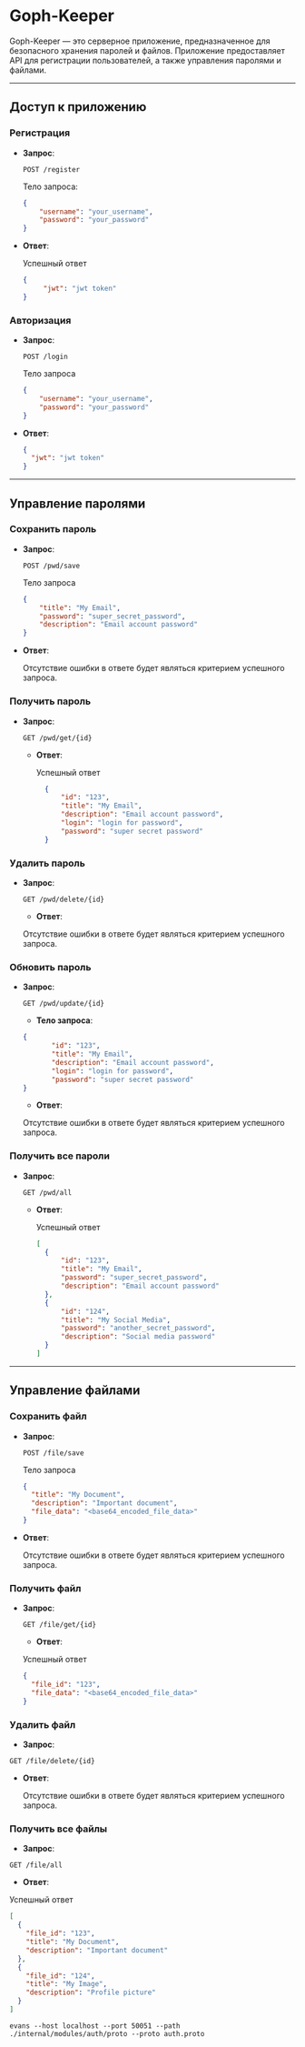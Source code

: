 # Goph-Keeper

Goph-Keeper — это серверное приложение, предназначенное для безопасного хранения паролей и файлов.
Приложение предоставляет API для регистрации пользователей, а также управления паролями и файлами.

---
## Доступ к приложению

### Регистрация

- **Запрос**:  
  
    `POST /register`  
  
    Тело запроса:
    ```json
    {
        "username": "your_username",
        "password": "your_password" 
    }
    ```

-  **Ответ**:

    Успешный ответ
    ```json
    {
         "jwt": "jwt token"
    }
     ```
  
### Авторизация

- **Запрос**:

    `POST /login`

    Тело запроса
    ```json
    {
        "username": "your_username",
        "password": "your_password" 
    }
    ```

- **Ответ**:

  ```json
  {
    "jwt": "jwt token"
  }
  ```
  
---

## Управление паролями

### Сохранить пароль
- **Запрос**:

  `POST /pwd/save` 

  Тело запроса
    ```json
    {
        "title": "My Email",
        "password": "super_secret_password",
        "description": "Email account password"
    }
    ```

- **Ответ**:
    
    Отсутствие ошибки в ответе будет являться критерием успешного запроса.
  
### Получить пароль
- **Запрос**:

  `GET /pwd/get/{id}`

  - **Ответ**:

    Успешный ответ
    ```json
      {
          "id": "123",
          "title": "My Email",
          "description": "Email account password",
          "login": "login for password",
          "password": "super secret password"
      }
    ```

###  Удалить пароль
- **Запрос**:

  `GET /pwd/delete/{id}`

  - **Ответ**:
  
  Отсутствие ошибки в ответе будет являться критерием успешного запроса.
  

###  Обновить пароль
- **Запрос**:

  `GET /pwd/update/{id}`

  - **Тело запроса**:
   ```json
  {
          "id": "123",
          "title": "My Email",
          "description": "Email account password",
          "login": "login for password",
          "password": "super secret password"
  }
  ```
  - **Ответ**:

  Отсутствие ошибки в ответе будет являться критерием успешного запроса.
    
    
###  Получить все пароли
- **Запрос**:

  `GET /pwd/all`

  - **Ответ**:

    Успешный ответ
    ```json
    [
      {
          "id": "123",
          "title": "My Email",
          "password": "super_secret_password",
          "description": "Email account password"
      },
      {
          "id": "124",
          "title": "My Social Media",
          "password": "another_secret_password",
          "description": "Social media password"
      }
    ]
    ```
    
---

## Управление файлами

### Сохранить файл
- **Запрос**:

  `POST /file/save`

  Тело запроса
    ```json
    {
      "title": "My Document",
      "description": "Important document",
      "file_data": "<base64_encoded_file_data>"
    }
    ```

- **Ответ**:

  Отсутствие ошибки в ответе будет являться критерием успешного запроса.

 
### Получить файл
  - **Запрос**:

    `GET /file/get/{id}`

    - **Ответ**:

    Успешный ответ
    ```json
    {
      "file_id": "123",
      "file_data": "<base64_encoded_file_data>"
    }
    ```
### Удалить файл
  - **Запрос**:
  
  `GET /file/delete/{id}`

  - **Ответ**:

    Отсутствие ошибки в ответе будет являться критерием успешного запроса.

### Получить все файлы
- **Запрос**:

`GET /file/all`

- **Ответ**:

Успешный ответ
  ```json
  [
    {
      "file_id": "123",
      "title": "My Document",
      "description": "Important document"
    },
    {
      "file_id": "124",
      "title": "My Image",
      "description": "Profile picture"
    }
  ]
  ```
```
evans --host localhost --port 50051 --path ./internal/modules/auth/proto --proto auth.proto
```